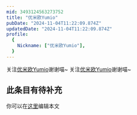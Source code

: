 ```yaml
---
mid: 3493124563273752
title: "优米欧Yumio"
pubDate: "2024-11-04T11:22:09.874Z"
updatedDate: "2024-11-04T11:22:09.874Z"
profile:
  {
    Nickname: ["优米欧Yumio"],
  }
---
```


关注[优米欧Yumio](https://space.bilibili.com/3493124563273752)谢谢喵~ 关注[优米欧Yumio](https://space.bilibili.com/3493124563273752)谢谢喵~

## 此条目有待补充
你可以在[这里](https://github.com/Yuhanawa/VTuber.ICU-Content/edit/master/v/优米欧Yumio/index.md)编辑本文
